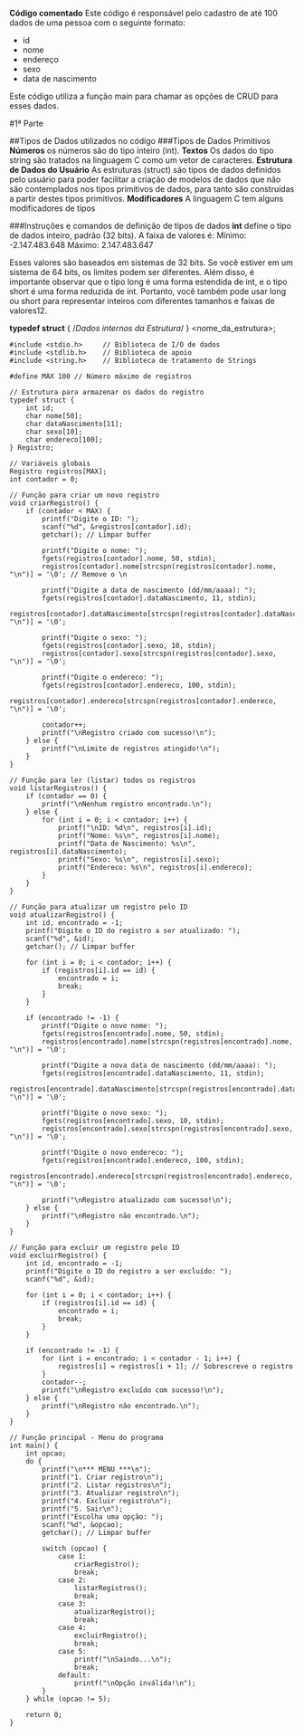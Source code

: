 **Código comentado**
Este código é responsável pelo cadastro de até 100 dados de uma pessoa com o seguinte formato:
- id
- nome
- endereço
- sexo
- data de nascimento

Este código utiliza a função main para chamar as opções de CRUD para esses dados.

#1ª Parte

##Tipos de Dados utilizados no código
###Tipos de Dados Primitivos
**Números** os números são do tipo inteiro (int). 
**Textos** Os dados do tipo string são tratados na linguagem C como um vetor de caracteres.
**Estrutura de Dados do Usuário** As estruturas (struct) são tipos de dados definidos pelo usuário para poder facilitar a criação de modelos de dados que não são contemplados nos tipos primitivos de dados, para tanto são construídas a partir destes tipos primitivos.
**Modificadores** A linguagem C tem alguns modificadores de tipos

###Instruções e comandos de definição de tipos de dados
**int** define o tipo de dados inteiro, padrão (32 bits). A faixa de valores é:
Mínimo: -2.147.483.648
Máximo:  2.147.483.647 

Esses valores são baseados em sistemas de 32 bits. Se você estiver em um sistema de 64 bits, os limites podem ser diferentes. Além disso, é importante observar que o tipo long é uma forma estendida de int, e o tipo short é uma forma reduzida de int. Portanto, você também pode usar long ou short para representar inteiros com diferentes tamanhos e faixas de valores12.

**typedef struct** {
    /*Dados internos da Estrutura*/
} <nome_da_estrutura>;

```
#include <stdio.h>     // Biblioteca de I/O de dados
#include <stdlib.h>    // Biblioteca de apoio
#include <string.h>    // Biblioteca de tratamento de Strings

#define MAX 100 // Número máximo de registros

// Estrutura para armazenar os dados do registro
typedef struct {
    int id;
    char nome[50];
    char dataNascimento[11];
    char sexo[10];
    char endereco[100];
} Registro;

// Variáveis globais
Registro registros[MAX];
int contador = 0;

// Função para criar um novo registro
void criarRegistro() {
    if (contador < MAX) {
        printf("Digite o ID: ");
        scanf("%d", &registros[contador].id);
        getchar(); // Limpar buffer

        printf("Digite o nome: ");
        fgets(registros[contador].nome, 50, stdin);
        registros[contador].nome[strcspn(registros[contador].nome, "\n")] = '\0'; // Remove o \n

        printf("Digite a data de nascimento (dd/mm/aaaa): ");
        fgets(registros[contador].dataNascimento, 11, stdin);
        registros[contador].dataNascimento[strcspn(registros[contador].dataNascimento, "\n")] = '\0';

        printf("Digite o sexo: ");
        fgets(registros[contador].sexo, 10, stdin);
        registros[contador].sexo[strcspn(registros[contador].sexo, "\n")] = '\0';

        printf("Digite o endereco: ");
        fgets(registros[contador].endereco, 100, stdin);
        registros[contador].endereco[strcspn(registros[contador].endereco, "\n")] = '\0';

        contador++;
        printf("\nRegistro criado com sucesso!\n");
    } else {
        printf("\nLimite de registros atingido!\n");
    }
}

// Função para ler (listar) todos os registros
void listarRegistros() {
    if (contador == 0) {
        printf("\nNenhum registro encontrado.\n");
    } else {
        for (int i = 0; i < contador; i++) {
            printf("\nID: %d\n", registros[i].id);
            printf("Nome: %s\n", registros[i].nome);
            printf("Data de Nascimento: %s\n", registros[i].dataNascimento);
            printf("Sexo: %s\n", registros[i].sexo);
            printf("Endereco: %s\n", registros[i].endereco);
        }
    }
}

// Função para atualizar um registro pelo ID
void atualizarRegistro() {
    int id, encontrado = -1;
    printf("Digite o ID do registro a ser atualizado: ");
    scanf("%d", &id);
    getchar(); // Limpar buffer

    for (int i = 0; i < contador; i++) {
        if (registros[i].id == id) {
            encontrado = i;
            break;
        }
    }

    if (encontrado != -1) {
        printf("Digite o novo nome: ");
        fgets(registros[encontrado].nome, 50, stdin);
        registros[encontrado].nome[strcspn(registros[encontrado].nome, "\n")] = '\0';

        printf("Digite a nova data de nascimento (dd/mm/aaaa): ");
        fgets(registros[encontrado].dataNascimento, 11, stdin);
        registros[encontrado].dataNascimento[strcspn(registros[encontrado].dataNascimento, "\n")] = '\0';

        printf("Digite o novo sexo: ");
        fgets(registros[encontrado].sexo, 10, stdin);
        registros[encontrado].sexo[strcspn(registros[encontrado].sexo, "\n")] = '\0';

        printf("Digite o novo endereco: ");
        fgets(registros[encontrado].endereco, 100, stdin);
        registros[encontrado].endereco[strcspn(registros[encontrado].endereco, "\n")] = '\0';

        printf("\nRegistro atualizado com sucesso!\n");
    } else {
        printf("\nRegistro não encontrado.\n");
    }
}

// Função para excluir um registro pelo ID
void excluirRegistro() {
    int id, encontrado = -1;
    printf("Digite o ID do registro a ser excluído: ");
    scanf("%d", &id);

    for (int i = 0; i < contador; i++) {
        if (registros[i].id == id) {
            encontrado = i;
            break;
        }
    }

    if (encontrado != -1) {
        for (int i = encontrado; i < contador - 1; i++) {
            registros[i] = registros[i + 1]; // Sobrescreve o registro
        }
        contador--;
        printf("\nRegistro excluído com sucesso!\n");
    } else {
        printf("\nRegistro não encontrado.\n");
    }
}

// Função principal - Menu do programa
int main() {
    int opcao;
    do {
        printf("\n*** MENU ***\n");
        printf("1. Criar registro\n");
        printf("2. Listar registros\n");
        printf("3. Atualizar registro\n");
        printf("4. Excluir registro\n");
        printf("5. Sair\n");
        printf("Escolha uma opção: ");
        scanf("%d", &opcao);
        getchar(); // Limpar buffer

        switch (opcao) {
            case 1:
                criarRegistro();
                break;
            case 2:
                listarRegistros();
                break;
            case 3:
                atualizarRegistro();
                break;
            case 4:
                excluirRegistro();
                break;
            case 5:
                printf("\nSaindo...\n");
                break;
            default:
                printf("\nOpção inválida!\n");
        }
    } while (opcao != 5);

    return 0;
}

```
